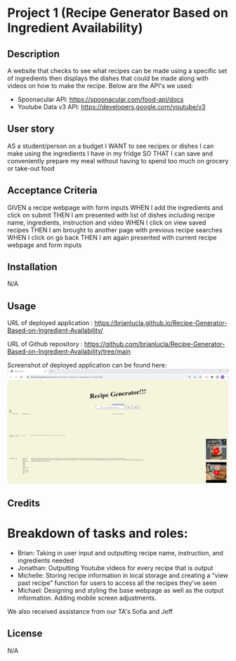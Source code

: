 # Project 1 (Recipe Generator Based on Ingredient Availability)
## Description
A website that checks to see what recipes can be made using a specific set of ingredients then displays the dishes that could be made along with videos on how to make the recipe. Below are the API's we used: 
- Spoonacular API: https://spoonacular.com/food-api/docs
- Youtube Data v3 API: https://developers.google.com/youtube/v3


## User story
AS  a student/person on a budget
I WANT to see recipes or dishes I can make using the ingredients I have in my fridge
SO THAT I can save and conveniently prepare my meal without having to spend too much on grocery or take-out food

## Acceptance Criteria
GIVEN a recipe webpage with form inputs
WHEN I add the ingredients and click on submit
THEN I am presented with list of dishes including recipe name, ingredients, instruction and video
WHEN I click on view saved recipes
THEN I am brought to another page with previous recipe searches
WHEN I click on go back
THEN I am again presented with current recipe webpage and form inputs

## Installation
N/A

## Usage
URL of deployed application : https://brianlucla.github.io/Recipe-Generator-Based-on-Ingredient-Availability/

URL of Github repository : https://github.com/brianlucla/Recipe-Generator-Based-on-Ingredient-Availability/tree/main

Screenshot of deployed application can be found here: ![alt text](./deployed%20screenshot.jpg)

## Credits
Breakdown of tasks and roles:
=======

- Brian: Taking in user input and outputting recipe name, instruction, and ingredients needed
- Jonathan: Outputting Youtube videos for every recipe that is output
- Michelle: Storing recipe information in local storage and creating a “view past recipe” function for users to access all the recipes they’ve seen
- Michael: Designing and styling the base webpage as well as the output information. Adding mobile screen adjustments.

We also received assistance from our TA's Sofia and Jeff


## License

N/A

